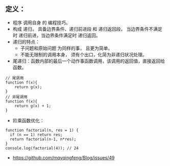 ## 定义：
- 程序 调用自身 的 编程技巧。
- 构成 递归， 具备边界条件、递归前进段 和 递归返回段， 当边界条件不满足时 递归前进，当边界条件满足时 递归返回。
- 递归的特点：
  - 子问题和原始问题 为同样的事， 且更为简单。
  - 不能无限制的调用本身， 须有个出口，化简为非递归状况处理。
- 尾递归：函数内部的最后一个动作事函数调用，该调用的返回值，直接返回给函数。
```
// 尾调用
function f(x){
    return g(x);
}
// 非尾调用
function f(x){
    return g(x) + 1;
}
```
- 阶乘函数优化：
```
function factorial(n, res = 1) {
  if (n == 1) return res;
  return factorial(n-1, n*res);
}
console.log(factorial(4)); // 24
```
- https://github.com/mqyqingfeng/Blog/issues/49
